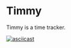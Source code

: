 # Timmy
Timmy is a time tracker.

[![asciicast](https://asciinema.org/a/83425.png)](https://asciinema.org/a/83425)
